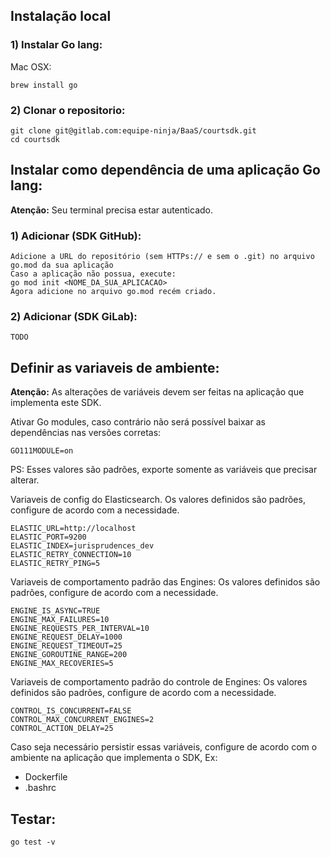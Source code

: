 ## Instalação local

### 1) Instalar Go lang:

Mac OSX:
```
brew install go
```
### 2) Clonar o repositorio:

```
git clone git@gitlab.com:equipe-ninja/BaaS/courtsdk.git
cd courtsdk
```

## Instalar como dependência de uma aplicação Go lang:

**Atenção:** Seu terminal precisa estar autenticado.

### 1) Adicionar (SDK GitHub):

```
Adicione a URL do repositório (sem HTTPs:// e sem o .git) no arquivo go.mod da sua aplicação
Caso a aplicação não possua, execute:
go mod init <NOME_DA_SUA_APLICACAO>
Agora adicione no arquivo go.mod recém criado.
```

### 2) Adicionar (SDK GiLab):

```
TODO
```

## Definir as variaveis de ambiente:

**Atenção:** As alterações de variáveis devem ser feitas na aplicação que implementa este SDK.

Ativar Go modules, caso contrário não será possível baixar as dependências nas versões corretas:
```
GO111MODULE=on
```

PS: Esses valores são padrões, exporte somente as variáveis que precisar alterar.

Variaveis de config do Elasticsearch.
Os valores definidos são padrões, configure de acordo com a necessidade.
```
ELASTIC_URL=http://localhost
ELASTIC_PORT=9200
ELASTIC_INDEX=jurisprudences_dev
ELASTIC_RETRY_CONNECTION=10
ELASTIC_RETRY_PING=5
```

Variaveis de comportamento padrão das Engines:
Os valores definidos são padrões, configure de acordo com a necessidade.
```
ENGINE_IS_ASYNC=TRUE
ENGINE_MAX_FAILURES=10
ENGINE_REQUESTS_PER_INTERVAL=10
ENGINE_REQUEST_DELAY=1000
ENGINE_REQUEST_TIMEOUT=25
ENGINE_GOROUTINE_RANGE=200
ENGINE_MAX_RECOVERIES=5
```

Variaveis de comportamento padrão do controle de Engines:
Os valores definidos são padrões, configure de acordo com a necessidade.

```
CONTROL_IS_CONCURRENT=FALSE
CONTROL_MAX_CONCURRENT_ENGINES=2
CONTROL_ACTION_DELAY=25
```

Caso seja necessário persistir essas variáveis, configure de acordo com o ambiente na aplicação que implementa o SDK, Ex:

* Dockerfile
* .bashrc

## Testar:

```
go test -v
```
